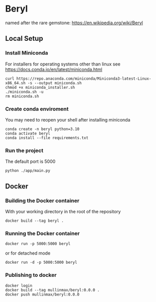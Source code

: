 # Beryl
named after the rare gemstone: https://en.wikipedia.org/wiki/Beryl


## Local Setup

### Install Miniconda

For installers for operating systems other than linux see https://docs.conda.io/en/latest/miniconda.html

    curl https://repo.anaconda.com/miniconda/Miniconda3-latest-Linux-x86_64.sh -s --output miniconda.sh
    chmod +x miniconda_installer.sh
    ./miniconda.sh -u
    rm miniconda.sh

### Create conda enviroment

You may need to reopen your shell after installing miniconda

    conda create -n beryl python=3.10
    conda activate beryl
    conda install --file requirements.txt

### Run the project

The default port is 5000

    python ./app/main.py

## Docker

### Building the Docker container

With your working directory in the root of the repository

    docker build --tag beryl .

### Running the Docker container

    docker run -p 5000:5000 beryl

or for detached mode

    docker run -d -p 5000:5000 beryl    


### Publishing to docker

    docker login
    docker build --tag mullinmax/beryl:0.0.0 .
    docker push mullinmax/beryl:0.0.0
